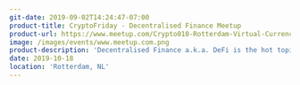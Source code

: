 ```yaml
---
git-date: 2019-09-02T14:24:47-07:00
product-title: CryptoFriday - Decentralised Finance Meetup
product-url: https://www.meetup.com/Crypto010-Rotterdam-Virtual-Currency-Blockchain-Meetup/events/264476624/
image: /images/events/www.meetup.com.png
product-description: 'Decentralised Finance a.k.a. DeFi is the hot topic of 2019 and one of the few industries that actually has product market fit in the blockchain space. Did you know you can easily get 10% returns on stablecoins with DeFi?! Join us on this Friday to learn more about it!'  
date: 2019-10-18
location: 'Rotterdam, NL'
---
```


